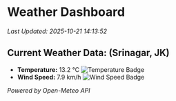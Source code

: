 
# Weather Dashboard

_Last Updated: 2025-10-21 14:13:52_

## Current Weather Data: (Srinagar, JK)
- **Temperature:** 13.2 °C ![Temperature Badge](https://img.shields.io/badge/Temperature-Low%20Temp-blue)
- **Wind Speed:** 7.9 km/h ![Wind Speed Badge](https://img.shields.io/badge/Wind%20Speed-Light%20Wind-blue)

*Powered by Open-Meteo API*
